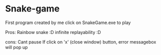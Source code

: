 # Snake-game
First program created by me
click on SnakeGame.exe to play

Pros:
Rainbow snake :D
infinite replayability :D

cons:
Cant pause
If click on 'x' (close window) button, error messagebox will pop up

